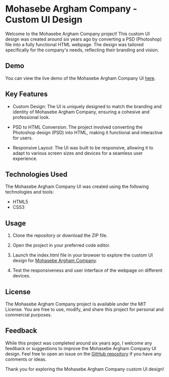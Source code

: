 # Mohasebe Argham Company - Custom UI Design

Welcome to the Mohasebe Argham Company project! This custom UI design was created around six years ago by converting a PSD (Photoshop) file into a fully functional HTML webpage. The design was tailored specifically for the company's needs, reflecting their branding and vision.

## Demo
You can view the live demo of the Mohasebe Argham Company UI [here](https://smircodes.github.io/mohasebe-arghaam/).

## Key Features
- Custom Design: The UI is uniquely designed to match the branding and identity of Mohasebe Argham Company, ensuring a cohesive and professional look.

- PSD to HTML Conversion: The project involved converting the Photoshop design (PSD) into HTML, making it functional and interactive for users.

- Responsive Layout: The UI was built to be responsive, allowing it to adapt to various screen sizes and devices for a seamless user experience.

## Technologies Used
The Mohasebe Argham Company UI was created using the following technologies and tools:

- HTML5
- CSS3

## Usage
1. Clone the repository or download the ZIP file.

1. Open the project in your preferred code editor.

1. Launch the index.html file in your browser to explore the custom UI design for [Mohasebe Argham Company](https://aaramiss.github.io/mohasebe-arghaam/).

1. Test the responsiveness and user interface of the webpage on different devices.

## License
The Mohasebe Argham Company project is available under the MIT License. You are free to use, modify, and share this project for personal and commercial purposes.

## Feedback
While this project was completed around six years ago, I welcome any feedback or suggestions to improve the Mohasebe Argham Company UI design. Feel free to open an issue on the [GitHub repository](https://github.com/aaramiss/mohasebe-arghaam/issues) if you have any comments or ideas.

Thank you for exploring the Mohasebe Argham Company custom UI design!
